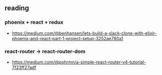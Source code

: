 ## reading

### phoenix + react + redux

- https://medium.com/@benhansen/lets-build-a-slack-clone-with-elixir-phoenix-and-react-part-1-project-setup-3252ae780a1

### react-router -> react-router-dom

- https://medium.com/@pshrmn/a-simple-react-router-v4-tutorial-7f23ff27adf
